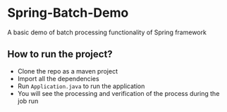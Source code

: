 # Spring-Batch-Demo
A basic demo of batch processing functionality of Spring framework

## How to run the project?
 - Clone the repo as a maven project
 - Import all the dependencies
 - Run `Application.java` to run the application
 - You will see the processing and verification of the process during the job run